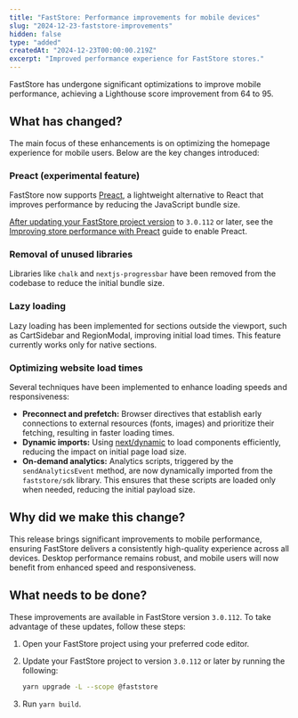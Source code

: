 ```yaml
---
title: "FastStore: Performance improvements for mobile devices"
slug: "2024-12-23-faststore-improvements"
hidden: false
type: "added"
createdAt: "2024-12-23T00:00:00.219Z"
excerpt: "Improved performance experience for FastStore stores."
---
```


FastStore has undergone significant optimizations to improve mobile performance, achieving a Lighthouse score improvement from 64 to 95.

## What has changed?

The main focus of these enhancements is on optimizing the homepage experience for mobile users. Below are the key changes introduced:

### Preact (experimental feature)

FastStore now supports [Preact](https://preactjs.com/), a lightweight alternative to React that improves performance by reducing the JavaScript bundle size.

[After updating your FastStore project version](#what-needs-to-be-done-?) to `3.0.112` or later, see the [Improving store performance with Preact](https://developers.vtex.com/docs/guides/faststore/managing-performance-improving-store-performance-with-preact) guide to enable Preact.

### Removal of unused libraries

Libraries like `chalk` and `nextjs-progressbar` have been removed from the codebase to reduce the initial bundle size.

### Lazy loading

Lazy loading has been implemented for sections outside the viewport, such as CartSidebar and RegionModal, improving initial load times. This feature currently works only for native sections.

### Optimizing website load times

Several techniques have been implemented to enhance loading speeds and responsiveness:

- **Preconnect and prefetch:** Browser directives that establish early connections to external resources (fonts, images) and prioritize their fetching, resulting in faster loading times.
- **Dynamic imports:** Using [next/dynamic](https://nextjs.org/docs/pages/building-your-application/optimizing/lazy-loading#nextdynamic) to load components efficiently, reducing the impact on initial page load size.
- **On-demand analytics:** Analytics scripts, triggered by the `sendAnalyticsEvent` method, are now dynamically imported from the `faststore/sdk` library. This ensures that these scripts are loaded only when needed, reducing the initial payload size.

## Why did we make this change?

This release brings significant improvements to mobile performance, ensuring FastStore delivers a consistently high-quality experience across all devices. Desktop performance remains robust, and mobile users will now benefit from enhanced speed and responsiveness.

## What needs to be done?

These improvements are available in FastStore version `3.0.112`. To take advantage of these updates, follow these steps:

1. Open your FastStore project using your preferred code editor.
2. Update your FastStore project to version `3.0.112` or later by running the following:

   ```bash
   yarn upgrade -L --scope @faststore
   ```

3. Run `yarn build`.
